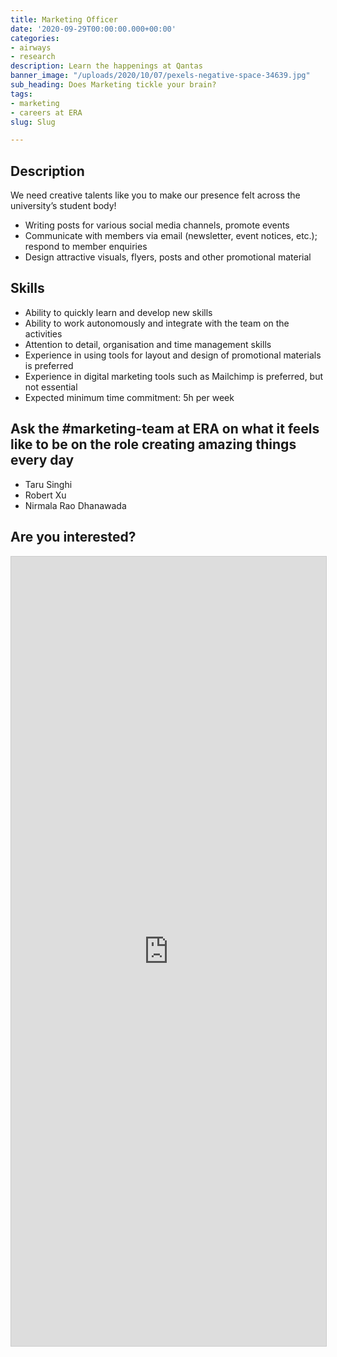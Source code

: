 ```yaml
---
title: Marketing Officer
date: '2020-09-29T00:00:00.000+00:00'
categories:
- airways
- research
description: Learn the happenings at Qantas
banner_image: "/uploads/2020/10/07/pexels-negative-space-34639.jpg"
sub_heading: Does Marketing tickle your brain?
tags:
- marketing
- careers at ERA
slug: Slug

---
```

## Description

We need creative talents like you to make our presence felt across the university’s student body!

* Writing posts for various social media channels, promote events
* Communicate with members via email (newsletter, event notices, etc.); respond to member enquiries
* Design attractive visuals, flyers, posts and other promotional material

## Skills

* Ability to quickly learn and develop new skills
* Ability to work autonomously and integrate with the team on the activities
* Attention to detail, organisation and time management skills
* Experience in using tools for layout and design of promotional materials is preferred
* Experience in digital marketing tools such as Mailchimp is preferred, but not essential
* Expected minimum time commitment: 5h per week

## Ask the #marketing-team at ERA on what it feels like to be on the role creating amazing things every day

* Taru Singhi
* Robert Xu
* Nirmala Rao Dhanawada

## Are you interested?

<script src="https://static.airtable.com/js/embed/embed_snippet_v1.js"></script><iframe class="airtable-embed airtable-dynamic-height" src="https://airtable.com/embed/shrLVlmj3FcTkGfrP?backgroundColor=cyan" frameborder="0" onmousewheel="" width="100%" height="1263" style="background: transparent; border: 1px solid #ccc;"></iframe>
